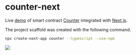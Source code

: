 # counter-next

Live [demo](https://counter-next-psi.vercel.app/) of smart contract [Counter](src/contracts/counter.ts) integrated with [Next.js](https://nextjs.org/).

The project scaffold was created with the following command. 

```bash
npx create-next-app counter --typescript --use-npm
```

![](https://aaron67-public.oss-cn-beijing.aliyuncs.com/202307300035263.png)
